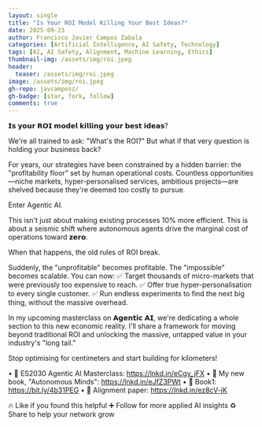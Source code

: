 ```yaml
---
layout: single
title: "Is Your ROI Model Killing Your Best Ideas?"
date: 2025-09-23
author: Francisco Javier Campos Zabala
categories: [Artificial Intelligence, AI Safety, Technology]
tags: [AI, AI Safety, Alignment, Machine Learning, Ethics]
thumbnail-img: /assets/img/roi.jpeg
header:
  teaser: /assets/img/roi.jpeg
image: /assets/img/roi.jpeg
gh-repo: javcamposz/
gh-badge: [star, fork, follow]
comments: true
---
```


𝗜𝘀 𝘆𝗼𝘂𝗿 𝗥𝗢𝗜 𝗺𝗼𝗱𝗲𝗹 𝗸𝗶𝗹𝗹𝗶𝗻𝗴 𝘆𝗼𝘂𝗿 𝗯𝗲𝘀𝘁 𝗶𝗱𝗲𝗮𝘀? 

We're all trained to ask: "What's the ROI?" But what if that very question is holding your business back?

For years, our strategies have been constrained by a hidden barrier: the "profitability floor" set by human operational costs. Countless opportunities—niche markets, hyper-personalised services, ambitious projects—are shelved because they're deemed too costly to pursue.

Enter Agentic AI.

This isn't just about making existing processes 10% more efficient. This is about a seismic shift where autonomous agents drive the marginal cost of operations toward 𝘇𝗲𝗿𝗼.

When that happens, the old rules of ROI break.

Suddenly, the "unprofitable" becomes profitable. The "impossible" becomes scalable. You can now:
✅ Target thousands of micro-markets that were previously too expensive to reach.
✅ Offer true hyper-personalisation to every single customer.
✅ Run endless experiments to find the next big thing, without the massive overhead.

In my upcoming masterclass on 𝗔𝗴𝗲𝗻𝘁𝗶𝗰 𝗔𝗜, we're dedicating a whole section to this new economic reality. I'll share a framework for moving beyond traditional ROI and unlocking the massive, untapped value in your industry's "long tail."

Stop optimising for centimeters and start building for kilometers!


• 🔗 ES2030 Agentic AI Masterclass: https://lnkd.in/eCgy_jFX
• 🔗 My new book, "Autonomous Minds": https://lnkd.in/eJfZ3PWt
• 🔗 Book1: https://bit.ly/4b31PEG
• 🔗 Alignment paper: https://lnkd.in/ez8cV-jK

🔥 Like if you found this helpful
➕ Follow for more applied AI insights
♻️ Share to help your network grow
